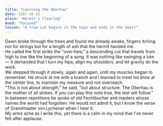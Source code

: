```yaml
---
title: "Learning the Oberhau"
date: 1587-10-25
place: "Hermit's Clearing"
mood: "Focused"
lesson: "A true cut begins in the hips and ends in the heart"
---
```


Dawn broke through the trees and found me already awake, fingers itching not for strings but for a length of ash that the hermit handed me.  
He called the first strike the "over‑hew," a descending cut that travels from high to low like the beginning of a song. It was nothing like swinging a lute — it demanded that I turn my hips, align my shoulders, and let gravity do the work.  
We stepped through it slowly, again and again, until my muscles began to remember. He struck at me with a branch and I learned to meet his blow at the center line, to maintain my measure and not overreach.  
"This is not about strength," he said, "but about structure. The Oberhau is the mother of all strikes. If you can play this note true, the rest will follow."  
In between repetitions he spoke of old Fechtbucher and masters whose names the world had forgotten. He would not admit it, but I know the verse of Grandmaster von Lychenar when I hear it.  
My arms ache as I write this, yet there is a calm in my mind that I've never felt after applause.
